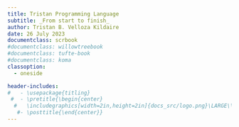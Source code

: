 ```yaml
---
title: Tristan Programming Language
subtitle: _From start to finish_
author: Tristan B. Velloza Kildaire
date: 26 July 2023
documentclass: scrbook
#documentclass: willowtreebook 
#documentclass: tufte-book 
#documentclass: koma
classoption:
  - oneside

header-includes: 
#   - \usepackage{titling}
 #  - \pretitle{\begin{center}
  #   \includegraphics[width=2in,height=2in]{docs_src/logo.png}\LARGE\\
   #- \posttitle{\end{center}} 
---
```

